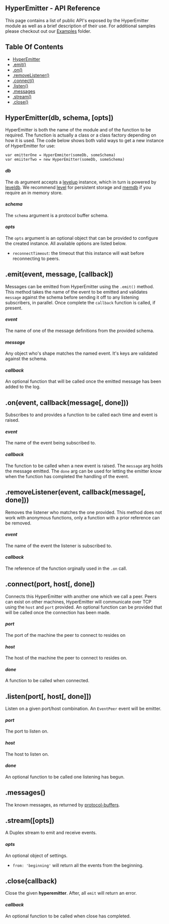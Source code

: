 ## HyperEmitter - API Reference
This page contains a list of public API's exposed by the HyperEmitter module as well as a brief
description of their use. For additional samples please checkout out our [Examples](../eg/)
folder.

## Table Of Contents

  * <a href="#hyperemitter">HyperEmitter</a>
  * <a href="#emit">.emit()</a>
  * <a href="#on">.on()</a>
  * <a href="#removeListener">.removeListener()</a>
  * <a href="#connect">.connect()</a>
  * <a href="#listen">.listen()</a>
  * <a href="#messages">.messages</a>
  * <a href="#stream">.stream()</a>
  * <a href="#close">.close()</a>

<a name="hyperemitter"></a>
## HyperEmitter(db, schema, [opts])
HyperEmitter is both the name of the module and of the function to be required. The function is actually
a class or a class factory depending on how it is used. The code below shows both valid ways to get a
new instance of HyperEmitter for use:

```
var emitterOne = HyperEmmiter(someDb, someSchema)
var emiiterTwo = new HyperEmitter(someDb, someSchema)
```

#### _db_
The `db` argument accepts a [levelup](http://npm.im/levelup) instance, which in turn is powered by
[leveldb](). We recommend [level](http://npm.im/level) for persistent storage and
[memdb](http://npm.im/memdb) if you require an in memory store.

#### _schema_
The `schema` argument is a protocol buffer schema.

#### _opts_
The `opts` argument is an optional object that can be provided to configure the created instance. All
available options are listed below.

- `reconnectTimeout`: the timeout that this instance will wait before reconnecting to peers.

<a name="emit"></a>
## .emit(event, message, [callback])
Messages can be emitted from HyperEmitter using the `.emit()` method. This method takes the name of the
event to be emitted and validates `message` against the schema before sending it off to any listening
subscribers, in parallel. Once complete the `callback` function is called, if present.

#### _event_
The name of one of the message definitions from the provided schema.

#### _message_
Any object who's shape matches the named event. It's keys are validated against the schema.

#### _callback_
An optional function that will be called once the emitted message has been added to the log.

<a name="on"></a>
## .on(event, callback(message[, done]))
Subscribes to and provides a function to be called each time and event is raised.

#### _event_
The name of the event being subscribed to.

#### _callback_
The function to be called when a new event is raised. The `message` arg holds the message emitted. The `done`
arg can be used for letting the emitter know when the function has completed the handling of the event.

<a name="removeListener"></a>
## .removeListener(event, callback(message[, done]))
Removes the listener who matches the one provided. This method does not work with anonymous functions, only a
function with a prior reference can be removed.

#### _event_
The name of the event the listener is subscribed to.

#### _callback_
The reference of the function orginally used in the `.on` call.

<a name="connect"></a>
## .connect(port, host[, done])
Connects this HyperEmitter with another one which we call a peer. Peers can exist on other machines, HyperEmitter
will communicate over TCP using the `host` and `port` provided. An optional function can be provided that will be
called once the connection has been made.

#### _port_
The port of the machine the peer to connect to resides on

#### _host_
The host of the machine the peer to connect to resides on.

#### _done_
A function to be called when connected.

<a name="listen"></a>
## .listen(port[, host[, done]])
Listen on a given port/host combination. An `EventPeer` event will be
emitter.

#### _port_
The port to listen on.

#### _host_
The host to listen on.

#### _done_
An optional function to be called one listening has begun.

<a name="messages"></a>
## .messages()

The known messages, as returned by
[protocol-buffers](http://npm.im/protocol-buffers).

<a name="stream"></a>
## .stream([opts])
A Duplex stream to emit and receive events.

#### _opts_
An optional object of settings.
- `from: 'beginning'` will return all the events from the beginning.

<a name="close"></a>
## .close(callback)
Close the given __hyperemitter__. After, all `emit` will return an error.

#### _callback_
An optional function to be called when close has completed.
